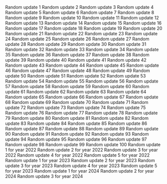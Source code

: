 Random update 1
Random update 2
Random update 3
Random update 4
Random update 5
Random update 6
Random update 7
Random update 8
Random update 9
Random update 10
Random update 11
Random update 12
Random update 13
Random update 14
Random update 15
Random update 16
Random update 17
Random update 18
Random update 19
Random update 20
Random update 21
Random update 22
Random update 23
Random update 24
Random update 25
Random update 26
Random update 27
Random update 28
Random update 29
Random update 30
Random update 31
Random update 32
Random update 33
Random update 34
Random update 35
Random update 36
Random update 37
Random update 38
Random update 39
Random update 40
Random update 41
Random update 42
Random update 43
Random update 44
Random update 45
Random update 46
Random update 47
Random update 48
Random update 49
Random update 50
Random update 51
Random update 52
Random update 53
Random update 54
Random update 55
Random update 56
Random update 57
Random update 58
Random update 59
Random update 60
Random update 61
Random update 62
Random update 63
Random update 64
Random update 65
Random update 66
Random update 67
Random update 68
Random update 69
Random update 70
Random update 71
Random update 72
Random update 73
Random update 74
Random update 75
Random update 76
Random update 77
Random update 78
Random update 79
Random update 80
Random update 81
Random update 82
Random update 83
Random update 84
Random update 85
Random update 86
Random update 87
Random update 88
Random update 89
Random update 90
Random update 91
Random update 92
Random update 93
Random update 94
Random update 95
Random update 96
Random update 97
Random update 98
Random update 99
Random update 100
Random update 1 for year 2022
Random update 2 for year 2022
Random update 3 for year 2022
Random update 4 for year 2022
Random update 5 for year 2022
Random update 1 for year 2023
Random update 2 for year 2023
Random update 3 for year 2023
Random update 4 for year 2023
Random update 5 for year 2023
Random update 1 for year 2024
Random update 2 for year 2024
Random update 3 for year 2024
